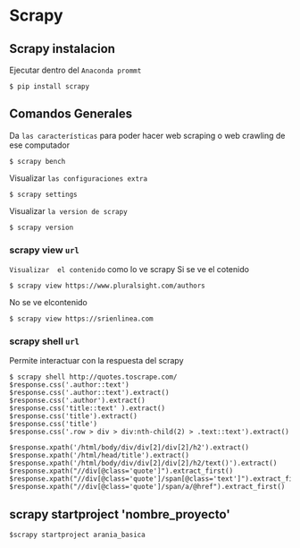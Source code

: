 # Scrapy
## Scrapy instalacion 

Ejecutar dentro del `Anaconda prommt`

```
$ pip install scrapy 
```

## Comandos Generales

Da `las características` para poder hacer web scraping o web crawling de ese computador
```
$ scrapy bench
```

Visualizar  `las configuraciones extra`
```
$ scrapy settings
```

Visualizar  `la version de scrapy`
```
$ scrapy version
```

### scrapy view `url`

`Visualizar  el contenido`  como lo ve scrapy
Si se ve el cotenido 
```
$ scrapy view https://www.pluralsight.com/authors
```

No se ve elcontenido 
```
$ scrapy view https://srienlinea.com
```

### scrapy shell `url`
Permite interactuar con la respuesta del scrapy
```
$ scrapy shell http://quotes.toscrape.com/
$response.css('.author::text')
$response.css('.author::text').extract()
$response.css('.author').extract()
$response.css('title::text' ).extract()
$response.css('title').extract()
$response.css('title')
$response.css('.row > div > div:nth-child(2) > .text::text').extract()

$response.xpath('/html/body/div/div[2]/div[2]/h2').extract()
$response.xpath('/html/head/title').extract()
$response.xpath('/html/body/div/div[2]/div[2]/h2/text()').extract()
$response.xpath("//div[@class='quote']").extract_first()
$response.xpath("//div[@class='quote']/span[@class='text']").extract_first()
$response.xpath("//div[@class='quote']/span/a/@href").extract_first()
```

## scrapy startproject 'nombre_proyecto'
```
$scrapy startproject arania_basica
```

